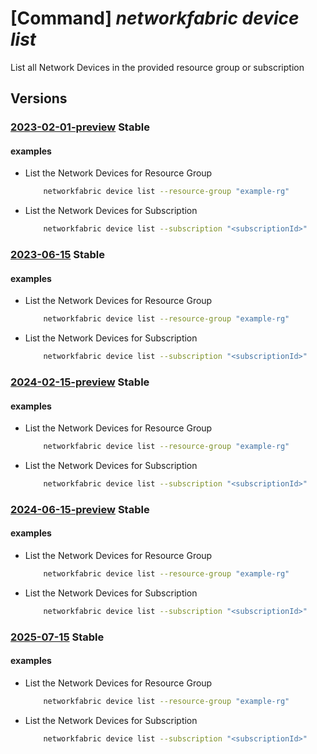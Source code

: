 # [Command] _networkfabric device list_

List all Network Devices in the provided resource group or subscription

## Versions

### [2023-02-01-preview](/Resources/mgmt-plane/L3N1YnNjcmlwdGlvbnMve30vcHJvdmlkZXJzL21pY3Jvc29mdC5tYW5hZ2VkbmV0d29ya2ZhYnJpYy9uZXR3b3JrZGV2aWNlcw==/2023-02-01-preview.xml) **Stable**

<!-- mgmt-plane /subscriptions/{}/providers/microsoft.managednetworkfabric/networkdevices 2023-02-01-preview -->
<!-- mgmt-plane /subscriptions/{}/resourcegroups/{}/providers/microsoft.managednetworkfabric/networkdevices 2023-02-01-preview -->

#### examples

- List the Network Devices for Resource Group
    ```bash
        networkfabric device list --resource-group "example-rg"
    ```

- List the Network Devices for Subscription
    ```bash
        networkfabric device list --subscription "<subscriptionId>"
    ```

### [2023-06-15](/Resources/mgmt-plane/L3N1YnNjcmlwdGlvbnMve30vcHJvdmlkZXJzL21pY3Jvc29mdC5tYW5hZ2VkbmV0d29ya2ZhYnJpYy9uZXR3b3JrZGV2aWNlcw==/2023-06-15.xml) **Stable**

<!-- mgmt-plane /subscriptions/{}/providers/microsoft.managednetworkfabric/networkdevices 2023-06-15 -->
<!-- mgmt-plane /subscriptions/{}/resourcegroups/{}/providers/microsoft.managednetworkfabric/networkdevices 2023-06-15 -->

#### examples

- List the Network Devices for Resource Group
    ```bash
        networkfabric device list --resource-group "example-rg"
    ```

- List the Network Devices for Subscription
    ```bash
        networkfabric device list --subscription "<subscriptionId>"
    ```

### [2024-02-15-preview](/Resources/mgmt-plane/L3N1YnNjcmlwdGlvbnMve30vcHJvdmlkZXJzL21pY3Jvc29mdC5tYW5hZ2VkbmV0d29ya2ZhYnJpYy9uZXR3b3JrZGV2aWNlcw==/2024-02-15-preview.xml) **Stable**

<!-- mgmt-plane /subscriptions/{}/providers/microsoft.managednetworkfabric/networkdevices 2024-02-15-preview -->
<!-- mgmt-plane /subscriptions/{}/resourcegroups/{}/providers/microsoft.managednetworkfabric/networkdevices 2024-02-15-preview -->

#### examples

- List the Network Devices for Resource Group
    ```bash
        networkfabric device list --resource-group "example-rg"
    ```

- List the Network Devices for Subscription
    ```bash
        networkfabric device list --subscription "<subscriptionId>"
    ```

### [2024-06-15-preview](/Resources/mgmt-plane/L3N1YnNjcmlwdGlvbnMve30vcHJvdmlkZXJzL21pY3Jvc29mdC5tYW5hZ2VkbmV0d29ya2ZhYnJpYy9uZXR3b3JrZGV2aWNlcw==/2024-06-15-preview.xml) **Stable**

<!-- mgmt-plane /subscriptions/{}/providers/microsoft.managednetworkfabric/networkdevices 2024-06-15-preview -->
<!-- mgmt-plane /subscriptions/{}/resourcegroups/{}/providers/microsoft.managednetworkfabric/networkdevices 2024-06-15-preview -->

#### examples

- List the Network Devices for Resource Group
    ```bash
        networkfabric device list --resource-group "example-rg"
    ```

- List the Network Devices for Subscription
    ```bash
        networkfabric device list --subscription "<subscriptionId>"
    ```

### [2025-07-15](/Resources/mgmt-plane/L3N1YnNjcmlwdGlvbnMve30vcHJvdmlkZXJzL21pY3Jvc29mdC5tYW5hZ2VkbmV0d29ya2ZhYnJpYy9uZXR3b3JrZGV2aWNlcw==/2025-07-15.xml) **Stable**

<!-- mgmt-plane /subscriptions/{}/providers/microsoft.managednetworkfabric/networkdevices 2025-07-15 -->
<!-- mgmt-plane /subscriptions/{}/resourcegroups/{}/providers/microsoft.managednetworkfabric/networkdevices 2025-07-15 -->

#### examples

- List the Network Devices for Resource Group
    ```bash
        networkfabric device list --resource-group "example-rg"
    ```

- List the Network Devices for Subscription
    ```bash
        networkfabric device list --subscription "<subscriptionId>"
    ```
